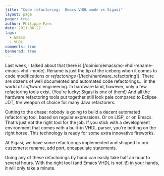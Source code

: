 ```yaml
---
title: "Code refactoring:  Emacs VHDL mode vs Sigasi"
layout: page 
pager: true
author: Philippe Faes
date: 2011-06-22
tags: 
  - Emacs
  - VHDL
comments: true
bannerad: true
---
```


Last week, I talked about that there is [/opinion/emacs/no-vhdl-rename-emacs-vhdl-mode]. Rename is just the tip of the iceberg when it comes to code modifications or *refactorings* ([/tech/hardware_refactoring]). There are dozens of well documented and automated code refactorings... in the world of *software* engineering. In hardware land, however, only a few refactoring tools exist. (You're lucky: Sigasi is one of them!) And all the hardware refactoring tools put together still look pale compared to Eclipse JDT, *the* weapon of choice for many Java refactorers.

Cutting to the chase: nobody is going to build a decent automated refactoring tool, based on regular expressions. Or on LISP, or on Emacs. That's just not the right tool for the job. If you stick with a development environment that comes with a built-in VHDL parser, you're betting on the right horse. This technology is ready for some extra innovative fireworks. 

At Sigasi, we have some refactorings implemented and shipped to our customers: rename, add port, encapsulate statements. 

Doing any of these refactorings by hand can easily take half an hour to several hours. With the right tool (and Emacs VHDL is *not* it!) in your hands, it will only take a minute.
